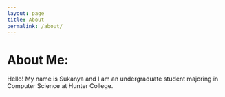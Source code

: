 ```yaml
---
layout: page
title: About
permalink: /about/
---
```


# **About Me:**  
Hello! My name is Sukanya and I am an undergraduate student majoring in Computer Science at Hunter College. 

